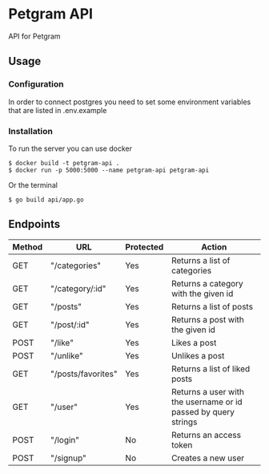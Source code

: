 # Petgram API

API for Petgram

## Usage

### Configuration

In order to connect postgres you need to set some environment variables that are listed in .env.example

### Installation

To run the server you can use docker

```shell
$ docker build -t petgram-api .
$ docker run -p 5000:5000 --name petgram-api petgram-api
```

Or the terminal

```shell
$ go build api/app.go
```

## Endpoints

| Method | URL                | Protected | Action                                                         |
| ------ | ------------------ | --------- | -------------------------------------------------------------- |
| GET    | "/categories"      | Yes       | Returns a list of categories                                   |
| GET    | "/category/:id"    | Yes       | Returns a category with the given id                           |
| GET    | "/posts"           | Yes       | Returns a list of posts                                        |
| GET    | "/post/:id"        | Yes       | Returns a post with the given id                               |
| POST   | "/like"            | Yes       | Likes a post                                                   |
| POST   | "/unlike"          | Yes       | Unlikes a post                                                 |
| GET    | "/posts/favorites" | Yes       | Returns a list of liked posts                                  |
| GET    | "/user"            | Yes       | Returns a user with the username or id passed by query strings |
| POST   | "/login"           | No        | Returns an access token                                        |
| POST   | "/signup"          | No        | Creates a new user                                             |
